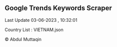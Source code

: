 

## Google Trends Keywords Scraper 
 
Last Update 03-06-2023 , 10:32:01

Country List :
VIETNAM.json



© Abdul Muttaqin 
